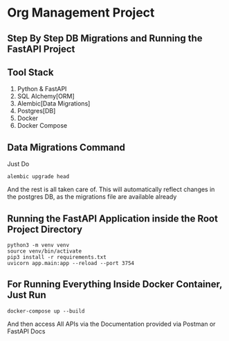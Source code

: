 # Org Management Project


## Step By Step DB Migrations and Running the FastAPI Project


## Tool Stack

1. Python & FastAPI
2. SQL Alchemy[ORM]
3. Alembic[Data Migrations]
4. Postgres[DB]
5. Docker
6. Docker Compose

## Data Migrations Command

Just Do

```
alembic upgrade head
```

And the rest is all taken care of. This will automatically reflect changes in the postgres DB, as the migrations file are available already


## Running the FastAPI Application inside the Root Project Directory

```
python3 -m venv venv
source venv/bin/activate
pip3 install -r requirements.txt
uvicorn app.main:app --reload --port 3754
```


## For Running Everything Inside Docker Container, Just Run

```
docker-compose up --build
```

And then access All APIs via the Documentation provided via Postman or FastAPI Docs